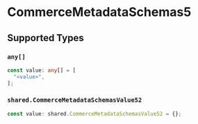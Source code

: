 # CommerceMetadataSchemas5


## Supported Types

### `any[]`

```typescript
const value: any[] = [
  "<value>",
];
```

### `shared.CommerceMetadataSchemasValue52`

```typescript
const value: shared.CommerceMetadataSchemasValue52 = {};
```

